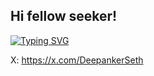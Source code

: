 ## Hi fellow seeker!

[![Typing SVG](https://readme-typing-svg.demolab.com?font=Fira+Code&pause=1000&color=CDCDCD&random=false&width=435&lines=welcome+to+my+GitHub;i'm+making+cool+impactful+projects;open+to+collaborate)](https://git.io/typing-svg)

X: https://x.com/DeepankerSeth
<!--
**DeepankerSeth/DeepankerSeth** is a ✨ _special_ ✨ repository because its `README.md` (this file) appears on your GitHub profile.

Here are some ideas to get you started:

- 🔭 I’m currently working on ...
- 🌱 I’m currently learning ...
- 👯 I’m looking to collaborate on ...
- 🤔 I’m looking for help with ...
- 💬 Ask me about ...
- 📫 How to reach me: 
- 😄 Pronouns: ...
- ⚡ Fun fact: ...
-->
